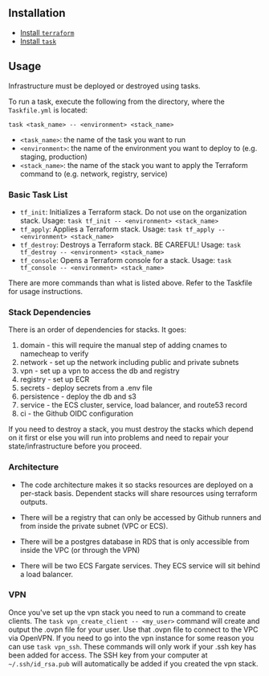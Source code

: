 ## Installation

- [Install `terraform`](https://developer.hashicorp.com/terraform/downloads)
- [Install `task`](https://taskfile.dev/installation/)

## Usage

Infrastructure must be deployed or destroyed using tasks. 

To run a task, execute the following from the directory, where the `Taskfile.yml` is located:

`task <task_name> -- <environment> <stack_name>`

- `<task_name>`: the name of the task you want to run
- `<environment>`: the name of the environment you want to deploy to (e.g. staging, production)
- `<stack_name>`: the name of the stack you want to apply the Terraform command to (e.g. network, registry, service)

### Basic Task List

- `tf_init`: Initializes a Terraform stack. Do not use on the organization stack. Usage: `task tf_init -- <environment> <stack_name>`
- `tf_apply`: Applies a Terraform stack. Usage: `task tf_apply -- <environment> <stack_name>`
- `tf_destroy`: Destroys a Terraform stack. BE CAREFUL! Usage: `task tf_destroy -- <environment> <stack_name>`
- `tf_console`: Opens a Terraform console for a stack. Usage: `task tf_console -- <environment> <stack_name>`

There are more commands than what is listed above. Refer to the Taskfile for usage instructions.

### Stack Dependencies

There is an order of dependencies for stacks. It goes:

1. domain - this will require the manual step of adding cnames to namecheap to verify
2. network - set up the network including public and private subnets
3. vpn - set up a vpn to access the db and registry
4. registry - set up ECR
5. secrets - deploy secrets from a .env file
6. persistence - deploy the db and s3
7. service - the ECS cluster, service, load balancer, and route53 record
8. ci - the Github OIDC configuration

If you need to destroy a stack, you must destroy the stacks which depend on it first or else you will run into problems and need to repair your state/infrastructure before you proceed.

### Architecture
* The code architecture makes it so stacks resources are deployed on a per-stack basis. Dependent stacks will share resources using terraform outputs.

* There will be a registry that can only be accessed by Github runners and from inside the private subnet (VPC or ECS).

* There will be a postgres database in RDS that is only accessible from inside the VPC (or through the VPN)

* There will be two ECS Fargate services. They ECS service will sit behind a load balancer.

### VPN
Once you've set up the vpn stack you need to run a command to create clients. The `task vpn_create_client -- <my_user>` command will create and output the .ovpn file for your user. Use that .ovpn file to connect to the VPC via OpenVPN. If you need to go into the vpn instance for some reason you can use `task vpn_ssh`. These commands will only work if your .ssh key has been added for access. The SSH key from your computer at `~/.ssh/id_rsa.pub` will automatically be added if you created the vpn stack.
